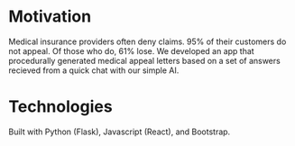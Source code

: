 # Motivation

Medical insurance providers often deny claims. 95% of their customers do not appeal. Of those who do, 61% lose. We developed an app that procedurally generated medical appeal letters based on a set of answers recieved from a quick chat with our simple AI.

# Technologies

Built with Python (Flask), Javascript (React), and Bootstrap.
